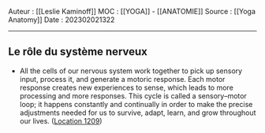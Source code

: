 Auteur : [[Leslie Kaminoff]]
MOC : [[YOGA]] - [[ANATOMIE]]
Source : [[Yoga Anatomy]]
Date : 202302021322
***

## Le rôle du système nerveux
- All the cells of our nervous system work together to pick up sensory input, process it, and generate a motoric response. Each motor response creates new experiences to sense, which leads to more processing and more responses. This cycle is called a sensory–motor loop; it happens constantly and continually in order to make the precise adjustments needed for us to survive, adapt, learn, and grow throughout our lives. ([Location 1209](https://readwise.io/to_kindle?action=open&asin=B0998616FH&location=1209))